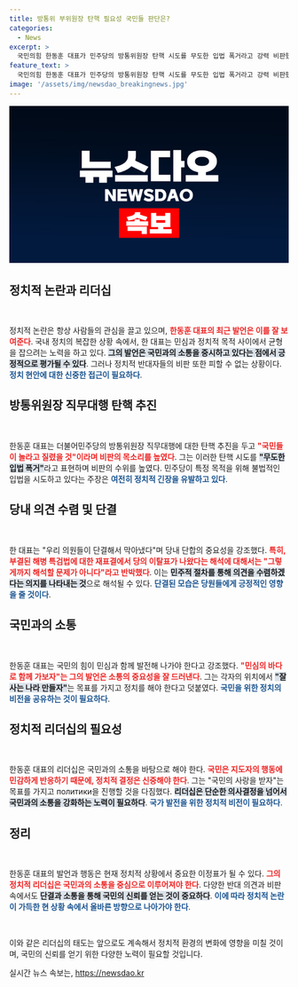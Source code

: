 ```yaml
---
title: 방통위 부위원장 탄핵 필요성 국민들 판단은?
categories:
  - News
excerpt: >
  국민의힘 한동훈 대표가 민주당의 방통위원장 탄핵 시도를 무도한 입법 폭거라고 강력 비판했다. 그는 국민들의 우려를 언급하며, 정치적 목적을 위한 비상식적인 행태에 경고했다. 정확한 맥락과 목표를 가진 정치의 필요성을 강조한 그의 발언이 이목을 끌고 있다.
feature_text: >
  국민의힘 한동훈 대표가 민주당의 방통위원장 탄핵 시도를 무도한 입법 폭거라고 강력 비판했다. 그는 국민들의 우려를 언급하며, 정치적 목적을 위한 비상식적인 행태에 경고했다. 정확한 맥락과 목표를 가진 정치의 필요성을 강조한 그의 발언이 이목을 끌고 있다.
image: '/assets/img/newsdao_breakingnews.jpg'
---
```


<p><img src="/assets/img/newsdao_breakingnews.jpg" alt="pcversion 속보" /></p>

<h2 data-ke-size="size26">정치적 논란과 리더십</h2>

<p data-ke-size="size16">&nbsp;</p>  

<p>정치적 논란은 항상 사람들의 관심을 끌고 있으며, <b><span style="color: #ee2323;">한동훈 대표의 최근 발언은 이를 잘 보여준다</span></b>. 국내 정치의 복잡한 상황 속에서, 한 대표는 민심과 정치적 목적 사이에서 균형을 잡으려는 노력을 하고 있다. <b><span style="background-color: #21538527;">그의 발언은 국민과의 소통을 중시하고 있다는 점에서 긍정적으로 평가될 수 있다</span></b>. 그러나 정치적 반대자들의 비판 또한 피할 수 없는 상황이다. <b><span style="color: #1a5490;">정치 현안에 대한 신중한 접근이 필요하다</span></b>.</p>

<h2 data-ke-size="size26">방통위원장 직무대행 탄핵 추진</h2>

<p data-ke-size="size16">&nbsp;</p>  

<p>한동훈 대표는 더불어민주당의 방통위원장 직무대행에 대한 탄핵 추진을 두고 <b><span style="color: #ee2323;">"국민들이 놀라고 질렸을 것"이라며 비판의 목소리를 높였다</span></b>. 그는 이러한 탄핵 시도를 <b><span style="background-color: #21538527;">"무도한 입법 폭거"</span></b>라고 표현하며 비판의 수위를 높였다. 민주당이 특정 목적을 위해 불법적인 입법을 시도하고 있다는 주장은 <b><span style="color: #1a5490;">여전히 정치적 긴장을 유발하고 있다</span></b>.</p>

<h2 data-ke-size="size26">당내 의견 수렴 및 단결</h2>

<p data-ke-size="size16">&nbsp;</p>  

<p>한 대표는 "우리 의원들이 단결해서 막아냈다"며 당내 단합의 중요성을 강조했다. <b><span style="color: #ee2323;">특히, 부결된 해병 특검법에 대한 재표결에서 당의 이탈표가 나왔다는 해석에 대해서는 "<b>그렇게까지 해석할 문제가 아니다</b>"라고 반박했다</span></b>. 이는 <b><span style="background-color: #21538527;">민주적 절차를 통해 의견을 수렴하겠다는 의지를 나타내는 것</span></b>으로 해석될 수 있다. <b><span style="color: #1a5490;">단결된 모습은 당원들에게 긍정적인 영향을 줄 것이다</span></b>.</p>

<h2 data-ke-size="size26">국민과의 소통</h2>

<p data-ke-size="size16">&nbsp;</p>  

<p>한동훈 대표는 국민의 힘이 민심과 함께 발전해 나가야 한다고 강조했다. <b><span style="color: #ee2323;">"민심의 바다로 함께 가보자"는 그의 발언은 소통의 중요성을 잘 드러낸다</span></b>. 그는 각자의 위치에서 <b><span style="background-color: #21538527;">"잘 사는 나라 만들자"</span></b>는 목표를 가지고 정치를 해야 한다고 덧붙였다. <b><span style="color: #1a5490;">국민을 위한 정치의 비전을 공유하는 것이 필요하다</span></b>.</p>

<h2 data-ke-size="size26">정치적 리더십의 필요성</h2>

<p data-ke-size="size16">&nbsp;</p>  

<p>한동훈 대표의 리더십은 국민과의 소통을 바탕으로 해야 한다. <b><span style="color: #ee2323;">국민은 지도자의 행동에 민감하게 반응하기 때문에, 정치적 결정은 신중해야 한다</span></b>. 그는 "국민의 사랑을 받자"는 목표를 가지고 политики을 진행할 것을 다짐했다. <b><span style="background-color: #21538527;">리더십은 단순한 의사결정을 넘어서 국민과의 소통을 강화하는 노력이 필요하다</span></b>. <b><span style="color: #1a5490;">국가 발전을 위한 정치적 비전이 필요하다</span></b>.</p>

<h2 data-ke-size="size26">정리</h2>

<p data-ke-size="size16">&nbsp;</p>  

<p>한동훈 대표의 발언과 행동은 현재 정치적 상황에서 중요한 이정표가 될 수 있다. <b><span style="color: #ee2323;">그의 정치적 리더십은 국민과의 소통을 중심으로 이루어져야 한다</span></b>. 다양한 반대 의견과 비판 속에서도 <b><span style="background-color: #21538527;">단결과 소통을 통해 국민의 신뢰를 얻는 것이 중요하다</span></b>. <b><span style="color: #1a5490;">이에 따라 정치적 논란이 가득한 현 상황 속에서 올바른 방향으로 나아가야 한다</span></b>.</p>

<p data-ke-size="size16">&nbsp;</p>  

<p>이와 같은 리더십의 태도는 앞으로도 계속해서 정치적 환경의 변화에 영향을 미칠 것이며, 국민의 신뢰를 얻기 위한 다양한 노력이 필요할 것입니다.</p>
실시간 뉴스 속보는, <a href="https://newsdao.kr" rel="dofollow">https://newsdao.kr</a>



